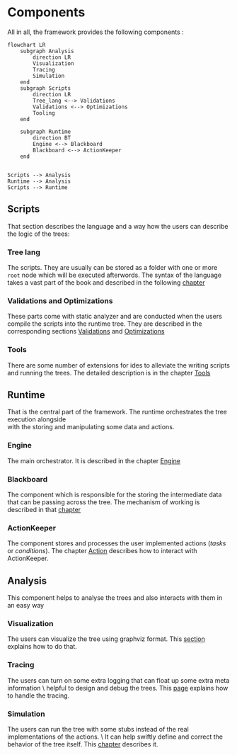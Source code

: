 # Components 

All in all, the framework provides the following components :

```mermaid
flowchart LR   
    subgraph Analysis
        direction LR
        Visualization 
        Tracing
        Simulation
    end
    subgraph Scripts
        direction LR
        Tree_lang <--> Validations 
        Validations <--> Optimizations
        Tooling
    end
    
    subgraph Runtime
        direction BT
        Engine <--> Blackboard
        Blackboard <--> ActionKeeper
    end
    

Scripts --> Analysis
Runtime --> Analysis
Scripts --> Runtime

```

## Scripts
That section describes the language and a way how the users can describe the logic of the trees:

### Tree lang
The scripts. They are usually can be stored as a folder with one or more `root` node which will be executed afterwords.
The syntax of the language takes a vast part of the book and described in the following [chapter](./intro_lang.md)

### Validations and Optimizations
These parts come with static analyzer and are conducted when the users compile the scripts into the runtime tree.
They are described in the corresponding sections [Validations](./validations.md) and [Optimizations](./optimizations.md)

### Tools
There are some number of extensions for ides to alleviate the writing scripts and running the trees. 
The detailed description is in the chapter [Tools](./tools.md)

## Runtime
That is the central part of the framework. The runtime orchestrates the tree execution alongside \
with the storing and manipulating some data and actions.

### Engine
The main orchestrator. It is described in the chapter [Engine](./engine.md)

### Blackboard
The component which is responsible for the storing the intermediate data that can be passing across the tree.
The mechanism of working is described in that [chapter](./bb.md)

### ActionKeeper
The component stores and processes the user implemented actions (*tasks* or *conditions*).
The chapter [Action](./actions.md) describes how to interact with ActionKeeper.

## Analysis
This component helps to analyse the trees and also interacts with them in an easy way

### Visualization
The users can visualize the tree using graphviz format.
This [section](./viz.md) explains how to do that.

### Tracing
The users can turn on some extra logging that can float up some extra meta information \ 
helpful to design and debug the trees. This [page](./trace.md) explains how to handle the tracing.

### Simulation
The users can run the tree with some stubs instead of the real implementations of the actions. \ 
It can help swiftly define and correct the behavior of the tree itself.
This [chapter](./sim.md) describes it.
